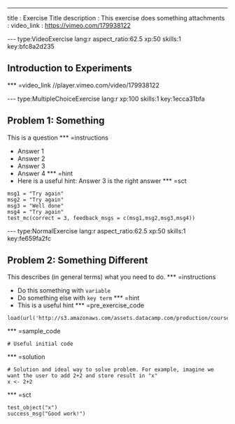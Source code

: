 ---
title       : Exercise Title
description : This exercise does something
attachments :
video_link : https://vimeo.com/179938122


--- type:VideoExercise lang:r aspect_ratio:62.5 xp:50 skills:1 key:bfc8a2d235
## Introduction to Experiments
*** =video_link
//player.vimeo.com/video/179938122


--- type:MultipleChoiceExercise lang:r xp:100 skills:1 key:1ecca31bfa
## Problem 1: Something
This is a question
*** =instructions
- Answer 1
- Answer 2
- Answer 3
- Answer 4
*** =hint
- Here is a useful hint: Answer 3 is the right answer
*** =sct
```{r}
msg1 = "Try again"
msg2 = "Try again"
msg3 = "Well done"
msg4 = "Try again"
test_mc(correct = 3, feedback_msgs = c(msg1,msg2,msg3,msg4))
```


--- type:NormalExercise lang:r aspect_ratio:62.5 xp:50 skills:1 key:fe659fa2fc
## Problem 2: Something Different
This describes (in general terms) what you need to do.
*** =instructions
- Do this something with `variable`
- Do  something else with `key term` 
*** =hint
- This is a useful hint
*** =pre_exercise_code
```{r}
load(url('http://s3.amazonaws.com/assets.datacamp.com/production/course_1566/datasets/OHIEexperimental.Rda'))
```
*** =sample_code
```{r}
# Useful initial code
```
*** =solution
```{r}
# Solution and ideal way to solve problem. For example, imagine we want the user to add 2+2 and store result in "x"
x <- 2+2
```
*** =sct
```{r}
test_object("x")
success_msg("Good work!")
```